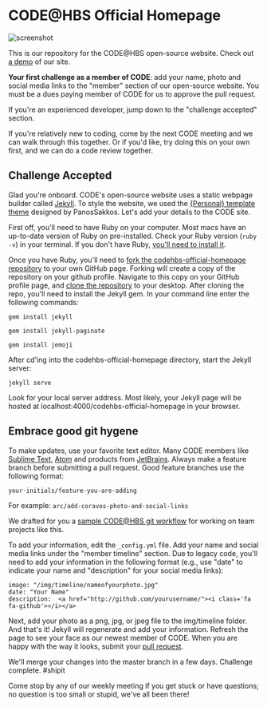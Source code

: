 # CODE@HBS Official Homepage

![screenshot](/img/code-website-screenshot.png)

This is our repository for the CODE@HBS open-source website. Check out [a demo](http://codehbs.github.io/codehbs-official-homepage) of our site.

**Your first challenge as a member of CODE**: add your name, photo and social media links to the "member" section of our open-source website. You must be a dues paying member of CODE for us to approve the pull request.

If you're an experienced developer, jump down to the "challenge accepted" section.

If you're relatively new to coding, come by the next CODE meeting and we can walk through this together. Or if you'd like, try doing this on your own first, and we can do a code review together. 

## Challenge Accepted
Glad you're onboard. CODE's open-source website uses a static webpage builder called [Jekyll](https://jekyllrb.com/). To style the website, we used the [{Personal} template theme](https://panossakkos.github.io/personal-jekyll-theme/) designed by PanosSakkos. Let's add your details to the CODE site.

First off, you'll need to have Ruby on your computer. Most macs have an up-to-date version of Ruby on pre-installed. Check your Ruby version (`ruby -v`) in your terminal. If you don't have Ruby, [you'll need to install it](https://www.ruby-lang.org/en/documentation/installation/). 

Once you have Ruby, you'll need to [fork the codehbs-official-homepage repository](https://help.github.com/articles/fork-a-repo/) to your own GitHub page. Forking will create a copy of the repository on your github profile. Navigate to this copy on your GitHub profile page, and [clone the repository](https://help.github.com/articles/cloning-a-repository/) to your desktop. After cloning the repo, you'll need to install the Jekyll gem. In your command line enter the following commands:

`gem install jekyll`

`gem install jekyll-paginate`

`gem install jemoji`

After cd'ing into the codehbs-official-homepage directory, start the Jekyll server:

`jekyll serve`

Look for your local server address. Most likely, your Jekyll page will be hosted at localhost:4000/codehbs-official-homepage in your browser. 

## Embrace good git hygene
To make updates, use your favorite text editor. Many CODE members like [Sublime Text](https://www.sublimetext.com/), [Atom](https://education.github.com/pack) and products from [JetBrains](https://www.jetbrains.com/). Always make a feature branch before submitting a pull request. Good feature branches use the following format:

`your-initials/feature-you-are-adding` 

For example: `arc/add-coravos-photo-and-social-links`

We drafted for you a [sample CODE@HBS git workflow](https://github.com/codehbs/git-workflow/blob/master/README.md) for working on team projects like this. 

To add your information, edit the `_config.yml` file. Add your name and social media links under the "member timeline" section. Due to legacy code, you'll need to add your information in the following format (e.g., use "date" to indicate your name and "description" for your social media links):
```
image: "/img/timeline/nameofyourphoto.jpg"
date: "Your Name"
description:  <a href="http://github.com/yourusername/"><i class='fa fa-github'></i></a>
```
Next, add your photo as a png, jpg, or jpeg file to the img/timeline folder. And that's it! Jekyll will regenerate and add your information. Refresh the page to see your face as our newest member of CODE. When you are happy with the way it looks, submit your [pull request](https://help.github.com/articles/creating-a-pull-request/). 

We'll merge your changes into the master branch in a few days. Challenge complete. #shipit

Come stop by any of our weekly meeting if you get stuck or have questions; no question is too small or stupid, we've all been there!

